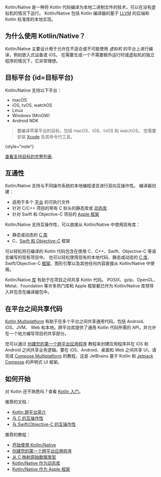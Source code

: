 [//]: # (title: Kotlin Native（Kotlin 原生）)

Kotlin/Native 是一种将 Kotlin 代码编译为本地二进制文件的技术，可以在没有虚拟机的情况下运行。
Kotlin/Native 包括 Kotlin 编译器的基于 [LLVM](https://llvm.org/) 的后端和 Kotlin 标准库的本地实现。

## 为什么使用 Kotlin/Native？

Kotlin/Native 主要设计用于允许在不适合或不可能使用 _虚拟机_ 的平台上进行编译，例如嵌入式设备或 iOS。
在需要生成一个不需要额外运行时或虚拟机的独立程序的情况下，它非常理想。

## 目标平台 {id=目标平台}

Kotlin/Native 支持以下平台：
* macOS
* iOS, tvOS, watchOS
* Linux
* Windows (MinGW)
* Android NDK

> 要编译苹果平台的目标，包括 macOS、iOS、tvOS 和 watchOS，
> 您需要安装 [Xcode](https://apps.apple.com/us/app/xcode/id497799835) 及其命令行工具。
> 
{style="note"}

[查看支持目标的完整列表](native-target-support.md).

## 互通性

Kotlin/Native 支持与不同操作系统的本地编程语言进行双向互操作性。
编译器创建：
* 适用于多个 [平台](#目标平台) 的可执行文件
* 针对 C/C++ 项目的带有 C 标头的静态库或 [动态库](native-dynamic-libraries.md)
* 针对 Swift 和 Objective-C 项目的 [Apple 框架](apple-framework.md)

Kotlin/Native 支持互操作性，可以直接从 Kotlin/Native 中使用现有库：
* 静态或动态的 [C 库](native-c-interop.md)
* C、[Swift 和 Objective-C](native-objc-interop.md) 框架

可以轻松将已编译的 Kotlin 代码包含在使用 C、C++、Swift、Objective-C 等语言编写的现有项目中。
也可以轻松使用现有的本地代码、静态或动态的 [C 库](native-c-interop.md)、
Swift/Objective-C [框架](native-objc-interop.md)、图形引擎以及其他任何内容直接从 Kotlin/Native 中使用。

Kotlin/Native [库](native-platform-libs.md) 有助于在项目之间共享 Kotlin 代码。
POSIX、gzip、OpenGL、Metal、Foundation 等许多热门库和 Apple 框架都已作为 Kotlin/Native 库预导入并包含在编译器包中。

## 在平台之间共享代码

[Kotlin Multiplatform](multiplatform-intro.md) 有助于在多个平台之间共享通用代码，包括 Android、iOS、JVM、
Web 和本地。跨平台库提供了通用 Kotlin 代码所需的 API，并允许在一个地方编写项目的共享部分。

您可以通过 [创建您的第一个跨平台应用程序](https://www.jetbrains.com/help/kotlin-multiplatform-dev/multiplatform-create-first-app.html)
教程来创建应用程序并在 iOS 和 Android 之间共享业务逻辑。要在 iOS、Android、桌面和 Web 之间共享 UI，请完成
[Compose Multiplatform](https://www.jetbrains.com/help/kotlin-multiplatform-dev/compose-multiplatform-create-first-app.html)
的教程，这是 JetBrains 基于 Kotlin 和 [Jetpack Compose](https://developer.android.com/jetpack/compose) 的声明式 UI 框架。

## 如何开始

对 Kotlin 还不熟悉吗？查看 [Kotlin 入门](getting-started.md)。

推荐的文档：

* [Kotlin 跨平台简介](multiplatform-intro.md)
* [与 C 的互操作性](native-c-interop.md)
* [与 Swift/Objective-C 的互操作性](native-objc-interop.md)

推荐的教程：

* [开始使用 Kotlin/Native](native-get-started.md)
* [创建您的第一个跨平台应用程序](https://www.jetbrains.com/help/kotlin-multiplatform-dev/multiplatform-create-first-app.html)
* [从 C 映射原始数据类型](mapping-primitive-data-types-from-c.md)
* [Kotlin/Native 作为动态库](native-dynamic-libraries.md)
* [Kotlin/Native 作为 Apple 框架](apple-framework.md)
